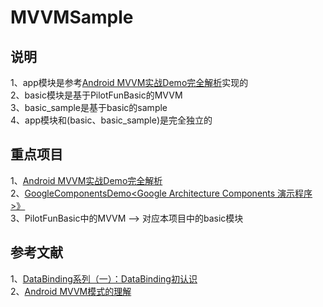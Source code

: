 # MVVMSample  

## 说明
1、app模块是参考[Android MVVM实战Demo完全解析](https://github.com/zhouxu88/MVVMDemo)实现的     
2、basic模块是基于PilotFunBasic的MVVM   
3、basic_sample是基于basic的sample   
4、app模块和(basic、basic_sample)是完全独立的    

## 重点项目  
1、[Android MVVM实战Demo完全解析](https://github.com/zhouxu88/MVVMDemo)      
2、[GoogleComponentsDemo<Google Architecture Components 演示程序>》](https://github.com/xuexiangjys/GoogleComponentsDemo)       
3、PilotFunBasic中的MVVM --> 对应本项目中的basic模块    

## 参考文献   
1、[DataBinding系列（一）：DataBinding初认识](https://www.jianshu.com/p/53925ccb900e)     
2、[Android MVVM模式的理解](https://www.jianshu.com/p/4830912f5162)            

